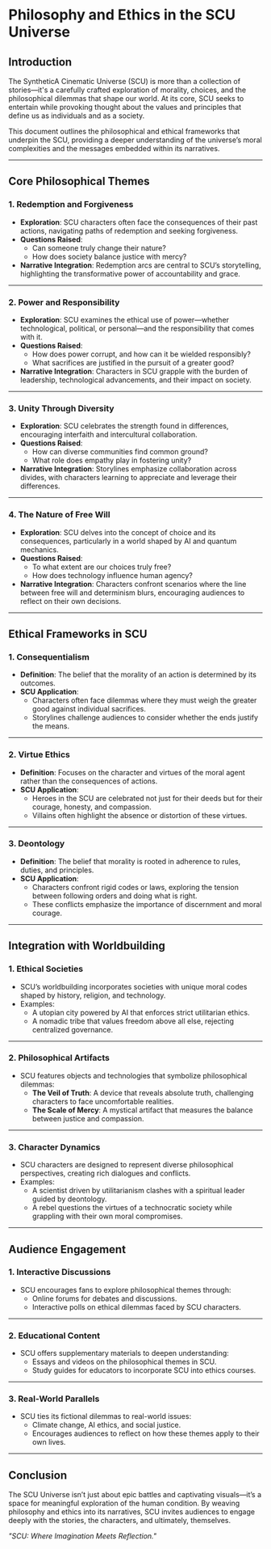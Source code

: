 # Philosophy and Ethics in the SCU Universe

## Introduction

The SyntheticA Cinematic Universe (SCU) is more than a collection of stories—it's a carefully crafted exploration of morality, choices, and the philosophical dilemmas that shape our world. At its core, SCU seeks to entertain while provoking thought about the values and principles that define us as individuals and as a society.

This document outlines the philosophical and ethical frameworks that underpin the SCU, providing a deeper understanding of the universe’s moral complexities and the messages embedded within its narratives.

---

## Core Philosophical Themes

### **1. Redemption and Forgiveness**
- **Exploration**: SCU characters often face the consequences of their past actions, navigating paths of redemption and seeking forgiveness.
- **Questions Raised**:
  - Can someone truly change their nature?
  - How does society balance justice with mercy?
- **Narrative Integration**: Redemption arcs are central to SCU’s storytelling, highlighting the transformative power of accountability and grace.

---

### **2. Power and Responsibility**
- **Exploration**: SCU examines the ethical use of power—whether technological, political, or personal—and the responsibility that comes with it.
- **Questions Raised**:
  - How does power corrupt, and how can it be wielded responsibly?
  - What sacrifices are justified in the pursuit of a greater good?
- **Narrative Integration**: Characters in SCU grapple with the burden of leadership, technological advancements, and their impact on society.

---

### **3. Unity Through Diversity**
- **Exploration**: SCU celebrates the strength found in differences, encouraging interfaith and intercultural collaboration.
- **Questions Raised**:
  - How can diverse communities find common ground?
  - What role does empathy play in fostering unity?
- **Narrative Integration**: Storylines emphasize collaboration across divides, with characters learning to appreciate and leverage their differences.

---

### **4. The Nature of Free Will**
- **Exploration**: SCU delves into the concept of choice and its consequences, particularly in a world shaped by AI and quantum mechanics.
- **Questions Raised**:
  - To what extent are our choices truly free?
  - How does technology influence human agency?
- **Narrative Integration**: Characters confront scenarios where the line between free will and determinism blurs, encouraging audiences to reflect on their own decisions.

---

## Ethical Frameworks in SCU

### **1. Consequentialism**
- **Definition**: The belief that the morality of an action is determined by its outcomes.
- **SCU Application**:
  - Characters often face dilemmas where they must weigh the greater good against individual sacrifices.
  - Storylines challenge audiences to consider whether the ends justify the means.

---

### **2. Virtue Ethics**
- **Definition**: Focuses on the character and virtues of the moral agent rather than the consequences of actions.
- **SCU Application**:
  - Heroes in the SCU are celebrated not just for their deeds but for their courage, honesty, and compassion.
  - Villains often highlight the absence or distortion of these virtues.

---

### **3. Deontology**
- **Definition**: The belief that morality is rooted in adherence to rules, duties, and principles.
- **SCU Application**:
  - Characters confront rigid codes or laws, exploring the tension between following orders and doing what is right.
  - These conflicts emphasize the importance of discernment and moral courage.

---

## Integration with Worldbuilding

### **1. Ethical Societies**
- SCU’s worldbuilding incorporates societies with unique moral codes shaped by history, religion, and technology.
- Examples:
  - A utopian city powered by AI that enforces strict utilitarian ethics.
  - A nomadic tribe that values freedom above all else, rejecting centralized governance.

---

### **2. Philosophical Artifacts**
- SCU features objects and technologies that symbolize philosophical dilemmas:
  - **The Veil of Truth**: A device that reveals absolute truth, challenging characters to face uncomfortable realities.
  - **The Scale of Mercy**: A mystical artifact that measures the balance between justice and compassion.

---

### **3. Character Dynamics**
- SCU characters are designed to represent diverse philosophical perspectives, creating rich dialogues and conflicts.
- Examples:
  - A scientist driven by utilitarianism clashes with a spiritual leader guided by deontology.
  - A rebel questions the virtues of a technocratic society while grappling with their own moral compromises.

---

## Audience Engagement

### **1. Interactive Discussions**
- SCU encourages fans to explore philosophical themes through:
  - Online forums for debates and discussions.
  - Interactive polls on ethical dilemmas faced by SCU characters.

---

### **2. Educational Content**
- SCU offers supplementary materials to deepen understanding:
  - Essays and videos on the philosophical themes in SCU.
  - Study guides for educators to incorporate SCU into ethics courses.

---

### **3. Real-World Parallels**
- SCU ties its fictional dilemmas to real-world issues:
  - Climate change, AI ethics, and social justice.
  - Encourages audiences to reflect on how these themes apply to their own lives.

---

## Conclusion

The SCU Universe isn’t just about epic battles and captivating visuals—it’s a space for meaningful exploration of the human condition. By weaving philosophy and ethics into its narratives, SCU invites audiences to engage deeply with the stories, the characters, and ultimately, themselves.

*"SCU: Where Imagination Meets Reflection."*
